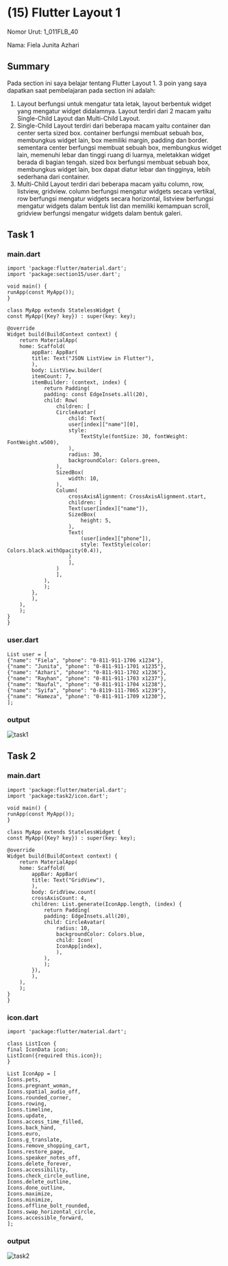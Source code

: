 # (15) Flutter Layout 1 
Nomor Urut: 1_011FLB_40

Nama: Fiela Junita Azhari

## Summary
Pada section ini saya belajar tentang Flutter Layout 1.
3 poin yang saya dapatkan saat pembelajaran pada section ini adalah:
1. Layout berfungsi untuk mengatur tata letak, layout berbentuk widget yang mengatur widget didalamnya. Layout terdiri dari 2 macam yaitu Single-Child Layout dan Multi-Child Layout.
2. Single-Child Layout terdiri dari beberapa macam yaitu container dan center serta sized box. container berfungsi membuat sebuah box, membungkus widget lain, box memiliki margin, padding dan border. sementara center berfungsi membuat sebuah box, membungkus widget lain, memenuhi lebar dan tinggi ruang di luarnya, meletakkan widget berada di bagian tengah. sized box berfungsi membuat sebuah box, membungkus widget lain, box dapat diatur lebar dan tingginya, lebih sederhana dari container.
3. Multi-Child Layout terdiri dari beberapa macam yaitu column, row, listview, gridview. column berfungsi mengatur widgets secara vertikal, row berfungsi mengatur widgets secara horizontal, listview berfungsi mengatur widgets dalam bentuk list dan memiliki kemampuan scroll, gridview berfungsi mengatur widgets dalam bentuk galeri.

## Task 1
### main.dart
    import 'package:flutter/material.dart';
    import 'package:section15/user.dart';

    void main() {
    runApp(const MyApp());
    }

    class MyApp extends StatelessWidget {
    const MyApp({Key? key}) : super(key: key);

    @override
    Widget build(BuildContext context) {
        return MaterialApp(
        home: Scaffold(
            appBar: AppBar(
            title: Text("JSON ListView in Flutter"),
            ),
            body: ListView.builder(
            itemCount: 7,
            itemBuilder: (context, index) {
                return Padding(
                padding: const EdgeInsets.all(20),
                child: Row(
                    children: [
                    CircleAvatar(
                        child: Text(
                        user[index]["name"][0],
                        style:
                            TextStyle(fontSize: 30, fontWeight: FontWeight.w500),
                        ),
                        radius: 30,
                        backgroundColor: Colors.green,
                    ),
                    SizedBox(
                        width: 10,
                    ),
                    Column(
                        crossAxisAlignment: CrossAxisAlignment.start,
                        children: [
                        Text(user[index]["name"]),
                        SizedBox(
                            height: 5,
                        ),
                        Text(
                            (user[index]["phone"]),
                            style: TextStyle(color: Colors.black.withOpacity(0.4)),
                        )
                        ],
                    )
                    ],
                ),
                );
            },
            ),
        ),
        );
    }
    }

### user.dart
    List user = [
    {"name": "Fiela", "phone": "0-811-911-1706 x1234"},
    {"name": "Junita", "phone": "0-811-911-1701 x1235"},
    {"name": "Azhari", "phone": "0-811-911-1702 x1236"},
    {"name": "Rayhan", "phone": "0-811-911-1703 x1237"},
    {"name": "Naufal", "phone": "0-811-911-1704 x1238"},
    {"name": "Syifa", "phone": "0-8119-111-7065 x1239"},
    {"name": "Hameza", "phone": "0-811-911-1709 x1230"},
    ];

### output
![task1](screenshots/task1.png)

## Task 2
### main.dart
    import 'package:flutter/material.dart';
    import 'package:task2/icon.dart';

    void main() {
    runApp(const MyApp());
    }

    class MyApp extends StatelessWidget {
    const MyApp({Key? key}) : super(key: key);

    @override
    Widget build(BuildContext context) {
        return MaterialApp(
        home: Scaffold(
            appBar: AppBar(
            title: Text("GridView"),
            ),
            body: GridView.count(
            crossAxisCount: 4,
            children: List.generate(IconApp.length, (index) {
                return Padding(
                padding: EdgeInsets.all(20),
                child: CircleAvatar(
                    radius: 10,
                    backgroundColor: Colors.blue,
                    child: Icon(
                    IconApp[index],
                    ),
                ),
                );
            }),
            ),
        ),
        );
    }
    }

### icon.dart
    import 'package:flutter/material.dart';

    class ListIcon {
    final IconData icon;
    ListIcon({required this.icon});
    }

    List IconApp = [
    Icons.pets,
    Icons.pregnant_woman,
    Icons.spatial_audio_off,
    Icons.rounded_corner,
    Icons.rowing,
    Icons.timeline,
    Icons.update,
    Icons.access_time_filled,
    Icons.back_hand,
    Icons.euro,
    Icons.g_translate,
    Icons.remove_shopping_cart,
    Icons.restore_page,
    Icons.speaker_notes_off,
    Icons.delete_forever,
    Icons.accessibility,
    Icons.check_circle_outline,
    Icons.delete_outline,
    Icons.done_outline,
    Icons.maximize,
    Icons.minimize,
    Icons.offline_bolt_rounded,
    Icons.swap_horizontal_circle,
    Icons.accessible_forward,
    ];

### output
![task2](screenshots/task2.png)